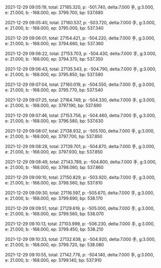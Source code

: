 2021-12-29 09:05:19, total: 27185.320, p: -501.740, delta:7.000 手, g:3.000, e: 21.000, b: -168.000, ep: 3799.700, bp: 537.680

2021-12-29 09:05:40, total: 27160.537, p: -503.720, delta:7.000 手, g:3.000, e: 21.000, b: -168.000, ep: 3795.000, bp: 537.340

2021-12-29 09:06:01, total: 27154.421, p: -504.220, delta:7.000 手, g:3.000, e: 21.000, b: -168.000, ep: 3794.660, bp: 537.360

2021-12-29 09:06:22, total: 27153.703, p: -504.430, delta:7.000 手, g:3.000, e: 21.000, b: -168.000, ep: 3794.370, bp: 537.350

2021-12-29 09:06:43, total: 27135.543, p: -504.790, delta:7.000 手, g:3.000, e: 21.000, b: -168.000, ep: 3795.850, bp: 537.580

2021-12-29 09:07:04, total: 27160.019, p: -504.550, delta:7.000 手, g:3.000, e: 21.000, b: -168.000, ep: 3795.770, bp: 537.540

2021-12-29 09:07:25, total: 27164.749, p: -504.330, delta:7.000 手, g:3.000, e: 21.000, b: -168.000, ep: 3797.190, bp: 537.690

2021-12-29 09:07:46, total: 27153.756, p: -504.460, delta:7.000 手, g:3.000, e: 21.000, b: -168.000, ep: 3796.580, bp: 537.630

2021-12-29 09:08:07, total: 27138.932, p: -505.100, delta:7.000 手, g:3.000, e: 21.000, b: -168.000, ep: 3797.700, bp: 537.850

2021-12-29 09:08:28, total: 27139.701, p: -504.870, delta:7.000 手, g:3.000, e: 21.000, b: -168.000, ep: 3797.930, bp: 537.850

2021-12-29 09:08:49, total: 27143.789, p: -504.800, delta:7.000 手, g:3.000, e: 21.000, b: -168.000, ep: 3798.080, bp: 537.860

2021-12-29 09:09:10, total: 27150.829, p: -503.920, delta:7.000 手, g:3.000, e: 21.000, b: -168.000, ep: 3798.560, bp: 537.810

2021-12-29 09:09:30, total: 27116.597, p: -505.670, delta:7.000 手, g:3.000, e: 21.000, b: -168.000, ep: 3799.690, bp: 538.170

2021-12-29 09:09:51, total: 27129.619, p: -505.000, delta:7.000 手, g:3.000, e: 21.000, b: -168.000, ep: 3799.560, bp: 538.070

2021-12-29 09:10:13, total: 27103.999, p: -506.230, delta:7.000 手, g:3.000, e: 21.000, b: -168.000, ep: 3799.450, bp: 538.210

2021-12-29 09:10:33, total: 27132.638, p: -504.920, delta:7.000 手, g:3.000, e: 21.000, b: -168.000, ep: 3799.720, bp: 538.080

2021-12-29 09:10:55, total: 27142.776, p: -504.140, delta:7.000 手, g:3.000, e: 21.000, b: -168.000, ep: 3799.140, bp: 537.910